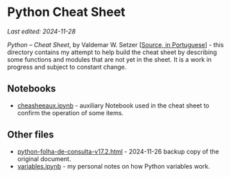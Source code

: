 # Python Cheat Sheet

*Last edited: 2024-11-28*

*Python – Cheat Sheet*, by Valdemar W. Setzer [[Source, in Portuguese](https://www.ime.usp.br/~vwsetzer/python-opers-funcoes.html)] - this directory contains my attempt to help build the cheat sheet by describing some functions and modules that are not yet in the sheet. It is a work in progress and subject to constant change.

## Notebooks

* [cheasheeaux.ipynb](notebooks/cheasheeaux.ipynb) - auxiliary Notebook used in the cheat sheet to confirm the operation of some items.

## Other files

* [python-folha-de-consulta-v17.2.html](python-folha-de-consulta-v17.2.html) - 2024-11-26 backup copy of the original document.
* [variables.ipynb](notebooks/variables.ipynb) - my personal notes on how Python variables work.
